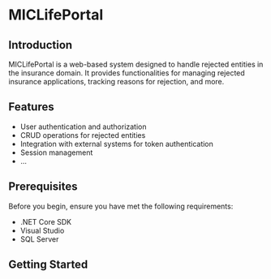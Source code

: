 # MICLifePortal

## Introduction

MICLifePortal is a web-based system designed to handle rejected entities in the insurance domain. It provides functionalities for managing rejected insurance applications, tracking reasons for rejection, and more.

## Features

- User authentication and authorization
- CRUD operations for rejected entities
- Integration with external systems for token authentication
- Session management
- ...

## Prerequisites

Before you begin, ensure you have met the following requirements:

- .NET Core SDK
- Visual Studio
- SQL Server

## Getting Started
